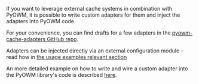 If you want to leverage external cache systems in combination with PyOWM, it is possible to write custom adapters for them and inject the adapters into PyOWM code.

For your convenience, you can find drafts for a few adapters in the [pyowm-cache-adapters GitHub repo](https://github.com/csparpa/pyowm-cache-adapters).

Adapters can be injected directly via an external configuration module - read how in [the usage examples relevant section](https://github.com/csparpa/pyowm/wiki/Usage-examples#wiki-create-global-owm-object) 

An more detailed example on how to write and wire a custom adapter into the PyOWM library's code is described [here](http://claudiosparpaglione.wordpress.com/2013/12/13/how-to-use-memcached-with-pyowm/).